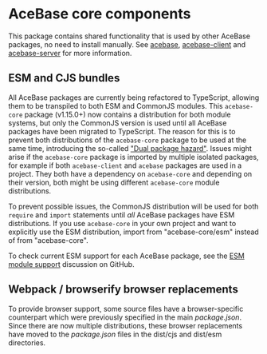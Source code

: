 # AceBase core components

This package contains shared functionality that is used by other AceBase packages, no need to install manually. See [acebase](https://www.npmjs.com/package/acebase), [acebase-client](https://www.npmjs.com/package/acebase-client) and [acebase-server](https://www.npmjs.com/package/acebase-server) for more information.

## ESM and CJS bundles

All AceBase packages are currently being refactored to TypeScript, allowing them to be transpiled to both ESM and CommonJS modules. This `acebase-core` package (v1.15.0+) now contains a distribution for both module systems, but only the CommonJS version is used until all AceBase packages have been migrated to TypeScript. The reason for this is to prevent both distributions of the `acebase-core` package to be used at the same time, introducing the so-called ["Dual package hazard"](https://nodejs.org/api/packages.html#packages_dual_package_hazard). Issues might arise if the `acebase-core` package is imported by multiple isolated packages, for example if both `acebase-client` and `acebase` packages are used in a project. They both have a dependency on `acebase-core` and depending on their version, both might be using different `acebase-core` module distributions.

To prevent possible issues, the CommonJS distribution will be used for both `require` and `import` statements until _all_ AceBase packages have ESM distributions. If you use `acebase-core` in your own project and want to explicitly use the ESM distribution, import from "acebase-core/esm" instead of from "acebase-core".

To check current ESM support for each AceBase package, see the [ESM module support](https://github.com/appy-one/acebase/discussions/98) discussion on GitHub.

## Webpack / browserify browser replacements

To provide browser support, some source files have a browser-specific counterpart which were previously specified in the main _package.json_. Since there are now multiple distributions, these browser replacements have moved to the _package.json_ files in the dist/cjs and dist/esm directories.